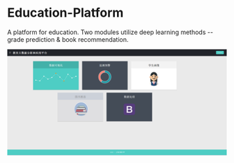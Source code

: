 # Education-Platform
A platform for education. 
Two modules utilize deep learning methods -- grade prediction & book recommendation.

![image](https://github.com/HaobingLiu/Education-Platform/blob/master/screenshots/sn1.PNG)
